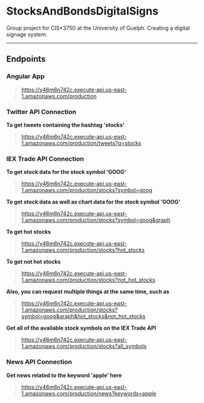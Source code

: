 # StocksAndBondsDigitalSigns

Group project for CIS\*3750 at the University of Guelph. Creating a digital signage system.

---

## Endpoints

### Angular App

> https://y46m6n742c.execute-api.us-east-1.amazonaws.com/production

### Twitter API Connection

**To get tweets containing the hashtag 'stocks'**

> https://y46m6n742c.execute-api.us-east-1.amazonaws.com/production/tweets?q=stocks

### IEX Trade API Connection

**To get stock data for the stock symbol 'GOOG'**

> https://y46m6n742c.execute-api.us-east-1.amazonaws.com/production/stocks?symbol=goog

**To get stock data as well as chart data for the stock symbol 'GOOG'**

> https://y46m6n742c.execute-api.us-east-1.amazonaws.com/production/stocks?symbol=goog&graph

**To get hot stocks**

> https://y46m6n742c.execute-api.us-east-1.amazonaws.com/production/stocks?hot_stocks

**To get not hot stocks**

> https://y46m6n742c.execute-api.us-east-1.amazonaws.com/production/stocks?not_hot_stocks

**Also, you can request multiple things at the same time, such as**

> https://y46m6n742c.execute-api.us-east-1.amazonaws.com/production/stocks?symbol=goog&graph&hot_stocks&not_hot_stocks

**Get all of the available stock symbols on the IEX Trade API**

> https://y46m6n742c.execute-api.us-east-1.amazonaws.com/production/stocks?all_symbols

### News API Connection

**Get news related to the keyword 'apple' here**

> https://y46m6n742c.execute-api.us-east-1.amazonaws.com/production/news?keywords=apple
